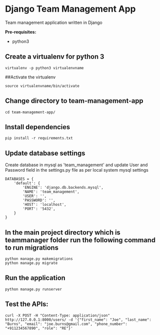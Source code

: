 # Django Team Management App
Team management application written in Django 

**Pre-requisites:**
- python3


## Create a virtualenv for python 3
```
virtualenv -p python3 virtualenvname
```

##Activate the virtualenv
```
source virtualenvname/bin/activate
```

## Change directory to team-management-app
```
cd team-management-app/
```

## Install dependencies
```
pip install -r requirements.txt
```

## Update database settings
Create database in mysql as 'team_management' and update User and Password field in the settings.py file as per local system mysql settings
```
DATABASES = {
    'default': {
        'ENGINE': 'django.db.backends.mysql',
        'NAME': 'team_management',
        'USER': '',
        'PASSWORD': '',
        'HOST': 'localhost',
        'PORT': '5432',
    }
}
```

## In the main project directory which is teammanager folder run the following command to run migrations
```
python manage.py makemigrations
python manage.py migrate
```

## Run the application
```
python manage.py runserver
```

## Test the APIs:
```
curl -X POST -H "Content-Type: application/json" http://127.0.0.1:8000/users/ -d '{"first_name": "Joe", "last_name": "Burns", "email": "joe.burns@gmail.com", "phone_number": "+911234567890", "role": "RE"}'
```